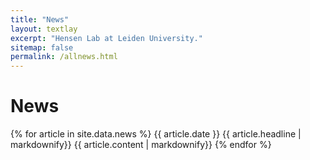 ```yaml
---
title: "News"
layout: textlay
excerpt: "Hensen Lab at Leiden University."
sitemap: false
permalink: /allnews.html
---
```


# News

{% for article in site.data.news %}
{{ article.date }} 
{{ article.headline | markdownify}}
{{ article.content | markdownify}}
{% endfor %}
